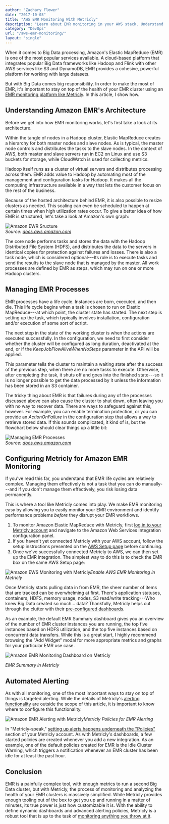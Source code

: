 ```yaml
---
author: "Zachary Flower"
date: "2017-10-03"
title: "AWS EMR Monitoring With Metricly"
description: "Learn about EMR monitoring in your AWS stack. Understand how to manage EMR processes, and effectively monitor them using Metricly- get started in minutes!"
category: "DevOps"
url: "/aws-emr-monitoring/"
layout: "single"
---
```


When it comes to Big Data processing, Amazon's Elastic MapReduce (EMR) is one of the most popular services available. A cloud-based platform that integrates popular Big Data frameworks like Hadoop and Flink with other AWS services like S3 and DynamoDB, EMR provides a cohesive, powerful platform for working with large datasets.

But with Big Data comes big responsibility. In order to make the most of EMR, it's important to stay on top of the health of your EMR cluster using an [EMR monitoring platform like Metricly](https://www.metricly.com/product). In this article, I show how.

Understanding Amazon EMR's Architecture
---------------------------------------

Before we get into how EMR monitoring works, let's first take a look at its architecture.

Within the tangle of nodes in a Hadoop cluster, Elastic MapReduce creates a hierarchy for both master nodes and slave nodes. As is typical, the master node controls and distributes the tasks to the slave nodes. In the context of AWS, both master and slave servers run in EC2 on Linux and use S3 buckets for storage, while CloudWatch is used for collecting metrics.

Hadoop itself runs as a cluster of virtual servers and distributes processing across them. EMR adds value to Hadoop by automating most of the management and configuration tasks for Hadoop. It makes all the computing infrastructure available in a way that lets the customer focus on the rest of the business.

Because of the hosted architecture behind EMR, it is also possible to resize clusters as needed. This scaling can even be scheduled to happen at certain times when high utilization rates occur. To give a better idea of how EMR is structured, let's take a look at Amazon's own graph:

![Amazon EWR Sructure](https://www.metricly.com/wp-content/uploads/2017/10/Amazon-EWR-Structure-300x280.png)\
*Source: [docs.aws.amazon.com](http://docs.aws.amazon.com/emr/latest/ManagementGuide/images/cluster-node-types.png)*

The core node performs tasks and stores the data with the Hadoop Distributed File System (HDFS), and distributes the data to the servers in identical copies for protection against failures and losses. There is also a task node, which is considered optional---Its role is to execute tasks and send the results to the slave node that is managed by the master. All work processes are defined by EMR as steps, which may run on one or more Hadoop clusters.

Managing EMR Processes
----------------------

EMR processes have a life cycle. Instances are born, executed, and then die. This life cycle begins when a task is chosen to run on Elastic MapReduce---at which point, the cluster state has started. The next step is setting up the task, which typically involves installation, configuration and/or execution of some sort of script.

The next step in the state of the working cluster is when the actions are executed successfully. In the configuration, we need to first consider whether the cluster will be configured as long duration, deactivated at the end, or if the *KeepJobFlowAliveWhenNoSteps* parameter in the API will be applied.

This parameter tells the cluster to maintain a waiting state after the success of the previous step, when there are no more tasks to execute. Otherwise, after completing the task, it shuts off and goes into the finished state---so it is no longer possible to get the data processed by it unless the information has been stored in an S3 container.

The tricky thing about EMR is that failures during any of the processes discussed above can also cause the cluster to shut down, often leaving you with no way to recover data. There are ways to safeguard against this, however. For example, you can enable termination protection, or you can provide an *ActionOnFailure* in the configuration step that allows a way to retrieve stored data. If this sounds complicated, it kind of is, but the flowchart below should clear things up a little bit:

![Managing EMR Processes](https://www.metricly.com/wp-content/uploads/2017/10/Managing-EMR-Processes.png)\
*Source: [docs.aws.amazon.com](http://docs.aws.amazon.com/emr/latest/ManagementGuide/images/emr-cluster-lifecycle.png)*

Configuring Metricly for Amazon EMR Monitoring
----------------------------------------------

If you've read this far, you understand that EMR life cycles are relatively complex. Managing them effectively is not a task that you can do manually---and if you don't manage them effectively, you risk losing data permanently.

This is where a tool like Metricly comes into play. We make EMR monitoring easy by allowing you to easily monitor your EMR environment and identify performance problems *before* they disrupt your EMR workflows.

1.  To monitor Amazon Elastic MapReduce with Metricly, first [log in to your Metricly account](https://app.netuitive.com/#/login) and navigate to the Amazon Web Services Integration configuration panel.
2.  If you haven't yet connected Metricly with your AWS account, follow the setup instructions presented on the [AWS Setup page](https://help.netuitive.com/Content/Integrations/aws.htm) before continuing.
3.  Once we've successfully connected Metricly to AWS, we can then set up the EMR integration. The simplest way to do this is to check the EMR box on the same AWS Setup page:

![Amazon EWS Monitoring with Metricly](https://www.metricly.com/wp-content/uploads/2017/10/Amazon-EWS-Monitoring-with-Metricly.png)*Enable AWS EMR Monitoring in Metricly*

Once Metricly starts pulling data in from EMR, the sheer number of items that are tracked can be overwhelming at first. There's application statuses, containers, HDFS, memory usage, nodes, S3 read/write tracking---Who knew Big Data created so much... data? Thankfully, Metricly helps cut through the clutter with their [pre-configured dashboards](https://www.metricly.com/aws-monitoring-best-practices-using-pre-configured-dashboards).

As an example, the default EMR Summary dashboard gives you an overview of the number of EMR cluster instances you are running, the top five instances based on HDFS utilization, and the top five instances based on concurrent data transfers. While this is a great start, I highly recommend browsing the "Add Widget" modal for more appropriate metrics and graphs for your particular EMR use case.

![Amazon EMR Monitoring Dashboard on Metricly](https://www.metricly.com/wp-content/uploads/2017/10/Amazon-EMR-Monitoring-Dashboard-on-Metricly.png)

*EMR Summary in Metricly*

Automated Alerting
------------------

As with all monitoring, one of the most important ways to stay on top of things is targeted alerting. While the details of Metricly's [alerting functionality](https://www.metricly.com/how-to-leverage-machine-learning-for-proactive-monitoring-alerts) are outside the scope of this article, it is important to know where to configure this functionality.

![Amazon EMR Alerting with Metricly](https://www.metricly.com/wp-content/uploads/2017/10/Amazon-EMR-Alerting-with-Metricly.png)*Metricly Policies for EMR Alerting*

In "Metricly-speak," [setting up alerts happens underneath the "Policies"](https://www.metricly.com/effective-monitoring-alert-rules) section of your Metricly account. As with Metricly's dashboards, a few started policies are created whenever you add a new integration. As an example, one of the default policies created for EMR is the Idle Cluster Warning, which triggers a notification whenever an EMR cluster has been idle for at least the past hour.

Conclusion
----------

EMR is a painfully complex tool, with enough metrics to run a second Big Data cluster, but with Metricly, the process of monitoring and analyzing the health of your EMR clusters is massively simplified. While Metricly provides enough tooling out of the box to get you up and running in a matter of minutes, its true power is just how customizable it is. With the ability to define dynamic dashboards and advanced alerting policies, Metricly is a robust tool that is up to the task of [monitoring anything you throw at it](https://www.metricly.com/inside-netuitive-api).
